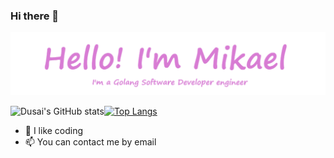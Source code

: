 ### Hi there 👋

![info](./mikael-info.png)

<img src="https://github-readme-stats.vercel.app/api?username=Mikaelemmmm&show_icons=true&theme=cobalt&count_private=true&line_height=33&card_width=540" alt="Dusai's GitHub stats" />[![Top Langs](https://github-readme-stats.vercel.app/api/top-langs/?username=Mikaelemmmm&exclude_repo=github-readme-stats,anuraghazra.github.io&theme=cobalt&count_private=true&line_height=85)](https://github.com/anuraghazra/github-readme-stats)



- 🔭 I like coding
- 📫 You can contact me by email
  
